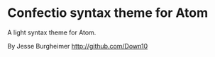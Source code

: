 # Confectio syntax theme for Atom

A light syntax theme for Atom.

By Jesse Burgheimer
http://github.com/Down10
